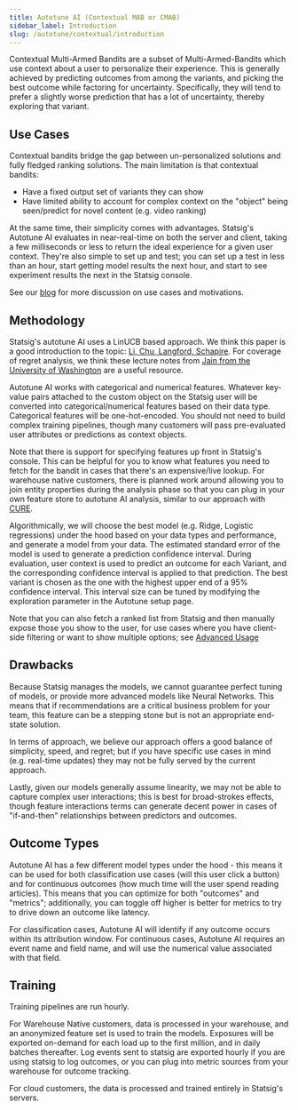 ```yaml
---
title: Autotune AI (Contextual MAB or CMAB)
sidebar_label: Introduction
slug: /autotune/contextual/introduction
---
```


Contextual Multi-Armed Bandits are a subset of Multi-Armed-Bandits which use context about a user to personalize their experience. This is generally achieved by predicting outcomes from among the variants, and picking the best outcome while factoring for uncertainty. Specifically, they will tend to prefer a slightly worse prediction that has a lot of uncertainty, thereby exploring that variant.

## Use Cases

Contextual bandits bridge the gap between un-personalized solutions and fully fledged ranking solutions. The main limitation is that contextual bandits:

- Have a fixed output set of variants they can show
- Have limited ability to account for complex context on the "object" being seen/predict for novel content (e.g. video ranking)

At the same time, their simplicity comes with advantages. Statsig's Autotune AI evaluates in near-real-time on both the server and client, taking a few milliseconds or less to return the ideal experience for a given user context. They're also simple to set up and test; you can set up a test in less than an hour, start getting model results the next hour, and start to see experiment results the next in the Statsig console.

See our [blog](https://www.statsig.com/blog/statsig-autotune-contextual-bandits-personalization) for more discussion on use cases and motivations.

## Methodology

Statsig's autotune AI uses a LinUCB based approach. We think this paper is a good introduction to the topic: [Li, Chu, Langford, Schapire](https://arxiv.org/pdf/1003.0146). For coverage of regret analysis, we think these lecture notes from [Jain from the University of Washington](https://courses.cs.washington.edu/courses/cse599i/18wi/resources/lecture10/lecture10.pdf) are a useful resource.

Autotune AI works with categorical and numerical features. Whatever key-value pairs attached to the custom object on the Statsig user will be converted into categorical/numerical features based on their data type. Categorical features will be one-hot-encoded. You should not need to build complex training pipelines, though many customers will pass pre-evaluated user attributes or predictions as context objects.

Note that there is support for specifying features up front in Statsig's console. This can be helpful for you to know what features you need to fetch for the bandit in cases that there's an expensive/live lookup. For warehouse native customers, there is planned work around allowing you to join entity properties during the analysis phase so that you can plug in your own feature store to autotune AI analysis, similar to our approach with [CURE](/experiments-plus/cure).

Algorithmically, we will choose the best model (e.g. Ridge, Logistic regressions) under the hood based on your data types and performance, and generate a model from your data. The estimated standard error of the model is used to generate a prediction confidence interval. During evaluation, user context is used to predict an outcome for each Variant, and the corresponding confidence interval is applied to that prediction. The best variant is chosen as the one with the highest upper end of a 95% confidence interval. This interval size can be tuned by modifying the exploration parameter in the Autotune setup page.

Note that you can also fetch a ranked list from Statsig and then manually expose those you show to the user, for use cases where you have client-side filtering or want to show multiple options; see [Advanced Usage](../using-bandits.md)

## Drawbacks

Because Statsig manages the models, we cannot guarantee perfect tuning of models, or provide more advanced models like Neural Networks. This means that if recommendations are a critical business problem for your team, this feature can be a stepping stone but is not an appropriate end-state solution.

In terms of approach, we believe our approach offers a good balance of simplicity, speed, and regret; but if you have specific use cases in mind (e.g. real-time updates) they may not be fully served by the current approach.

Lastly, given our models generally assume linearity, we may not be able to capture complex user interactions; this is best for broad-strokes effects, though feature interactions terms can generate decent power in cases of "if-and-then" relationships between predictors and outcomes.

## Outcome Types

Autotune AI has a few different model types under the hood - this means it can be used for both classification use cases (will this user click a button) and for continuous outcomes (how much time will the user spend reading articles). This means that you can optimize for both "outcomes" and "metrics"; additionally, you can toggle off higher is better for metrics to try to drive down an outcome like latency.

For classification cases, Autotune AI will identify if any outcome occurs within its attribution window. For continuous cases, Autotune AI requires an event name and field name, and will use the numerical value associated with that field.

## Training

Training pipelines are run hourly.

For Warehouse Native customers, data is processed in your warehouse, and an anonymized feature set is used to train the models. Exposures will be exported on-demand for each load up to the first million, and in daily batches thereafter. Log events sent to statsig are exported hourly if you are using statsig to log outcomes, or you can plug into metric sources from your warehouse for outcome tracking.

For cloud customers, the data is processed and trained entirely in Statsig's servers.
